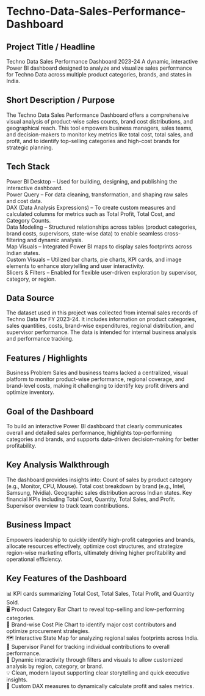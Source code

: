 # Techno-Data-Sales-Performance-Dashboard

## Project Title / Headline
Techno Data Sales Performance Dashboard 2023-24
A dynamic, interactive Power BI dashboard designed to analyze and visualize sales performance for Techno Data across multiple product categories, brands, and states in India.

## Short Description / Purpose
The Techno Data Sales Performance Dashboard offers a comprehensive visual analysis of product-wise sales counts, brand cost distributions, and geographical reach. This tool empowers business managers, sales teams, and decision-makers to monitor key metrics like total cost, total sales, and profit, and to identify top-selling categories and high-cost brands for strategic planning.

## Tech Stack
Power BI Desktop – Used for building, designing, and publishing the interactive dashboard.<br />
Power Query – For data cleaning, transformation, and shaping raw sales and cost data.<br />
DAX (Data Analysis Expressions) – To create custom measures and calculated columns for metrics such as Total Profit, Total Cost, and Category Counts.<br />
Data Modeling – Structured relationships across tables (product categories, brand costs, supervisors, state-wise data) to enable seamless cross-filtering and dynamic analysis.<br />
Map Visuals – Integrated Power BI maps to display sales footprints across Indian states.<br />
Custom Visuals – Utilized bar charts, pie charts, KPI cards, and image elements to enhance storytelling and user interactivity.<br />
Slicers & Filters – Enabled for flexible user-driven exploration by supervisor, category, or region.<br />

## Data Source
The dataset used in this project was collected from internal sales records of Techno Data for FY 2023-24.
It includes information on product categories, sales quantities, costs, brand-wise expenditures, regional distribution, and supervisor performance. The data is intended for internal business analysis and performance tracking.

## Features / Highlights
Business Problem
Sales and business teams lacked a centralized, visual platform to monitor product-wise performance, regional coverage, and brand-level costs, making it challenging to identify key profit drivers and optimize inventory.

## Goal of the Dashboard
To build an interactive Power BI dashboard that clearly communicates overall and detailed sales performance, highlights top-performing categories and brands, and supports data-driven decision-making for better profitability.

## Key Analysis Walkthrough
The dashboard provides insights into:
Count of sales by product category (e.g., Monitor, CPU, Mouse).
Total cost breakdown by brand (e.g., Intel, Samsung, Nvidia).
Geographic sales distribution across Indian states.
Key financial KPIs including Total Cost, Quantity, Total Sales, and Profit.
Supervisor overview to track team contributions.

## Business Impact
Empowers leadership to quickly identify high-profit categories and brands, allocate resources effectively, optimize cost structures, and strategize region-wise marketing efforts, ultimately driving higher profitability and operational efficiency.

## Key Features of the Dashboard
📊 KPI cards summarizing Total Cost, Total Sales, Total Profit, and Quantity Sold.<br />
🖥️ Product Category Bar Chart to reveal top-selling and low-performing categories.<br />
🥧 Brand-wise Cost Pie Chart to identify major cost contributors and optimize procurement strategies.<br />
🗺️ Interactive State Map for analyzing regional sales footprints across India.<br />
👥 Supervisor Panel for tracking individual contributions to overall performance.<br />
🔎 Dynamic interactivity through filters and visuals to allow customized analysis by region, category, or brand.<br />
💡 Clean, modern layout supporting clear storytelling and quick executive insights.<br />
🧮 Custom DAX measures to dynamically calculate profit and sales metrics.<br />



